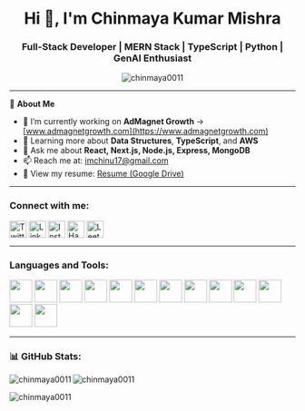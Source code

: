 <h1 align="center">Hi 👋, I'm Chinmaya Kumar Mishra</h1>
<h3 align="center">Full-Stack Developer | MERN Stack | TypeScript | Python | GenAI Enthusiast</h3>

<p align="center">
  <img src="https://komarev.com/ghpvc/?username=chinmaya0011&label=Profile%20views&color=0e75b6&style=flat" alt="chinmaya0011" />
</p>

---

🌟 **About Me**

- 🔭 I’m currently working on **AdMagnet Growth** → [www.admagnetgrowth.com](https://www.admagnetgrowth.com)
- 🌱 Learning more about **Data Structures**, **TypeScript**, and **AWS**
- 💬 Ask me about **React, Next.js, Node.js, Express, MongoDB**
- 📫 Reach me at: [imchinu17@gmail.com](mailto:imchinu17@gmail.com)
- 📄 View my resume: [Resume (Google Drive)](https://drive.google.com/file/d/1dlzwmQKRHTO4RAPCKeG8fvKNKn3Xn6mz/view?usp=sharing)

---

<h3 align="left">Connect with me:</h3>
<p align="left">
  <a href="https://twitter.com/chinmay67358261" target="blank"><img align="center" src="https://cdn-icons-png.flaticon.com/512/733/733579.png" height="30" width="30" alt="Twitter" /></a>
  <a href="https://linkedin.com/in/finasor" target="blank"><img align="center" src="https://cdn-icons-png.flaticon.com/512/174/174857.png" height="30" width="30" alt="LinkedIn" /></a>
  <a href="https://instagram.com/chinmayakumarmishr1" target="blank"><img align="center" src="https://cdn-icons-png.flaticon.com/512/2111/2111463.png" height="30" width="30" alt="Instagram" /></a>
  <a href="https://www.hackerrank.com/chinmaya17" target="blank"><img align="center" src="https://cdn.iconscout.com/icon/free/png-256/free-hackerrank-3628885-3030000.png" height="30" width="30" alt="HackerRank" /></a>
  <a href="https://www.leetcode.com/chinmaya17" target="blank"><img align="center" src="https://upload.wikimedia.org/wikipedia/commons/1/19/LeetCode_logo_black.png" height="30" width="30" alt="LeetCode" /></a>
</p>

---

<h3 align="left">Languages and Tools:</h3>

<p align="left">
  <img src="https://cdn.jsdelivr.net/gh/devicons/devicon/icons/javascript/javascript-original.svg" width="40" height="40"/>
  <img src="https://cdn.jsdelivr.net/gh/devicons/devicon/icons/typescript/typescript-original.svg" width="40" height="40"/>
  <img src="https://cdn.jsdelivr.net/gh/devicons/devicon/icons/react/react-original.svg" width="40" height="40"/>
  <img src="https://cdn.jsdelivr.net/gh/devicons/devicon/icons/nextjs/nextjs-original-wordmark.svg" width="40" height="40"/>
  <img src="https://cdn.jsdelivr.net/gh/devicons/devicon/icons/nodejs/nodejs-original.svg" width="40" height="40"/>
  <img src="https://cdn.jsdelivr.net/gh/devicons/devicon/icons/express/express-original-wordmark.svg" width="40" height="40"/>
  <img src="https://cdn.jsdelivr.net/gh/devicons/devicon/icons/mongodb/mongodb-original.svg" width="40" height="40"/>
  <img src="https://cdn.jsdelivr.net/gh/devicons/devicon/icons/python/python-original.svg" width="40" height="40"/>
  <img src="https://cdn.jsdelivr.net/gh/devicons/devicon/icons/git/git-original.svg" width="40" height="40"/>
  <img src="https://cdn.jsdelivr.net/gh/devicons/devicon/icons/github/github-original.svg" width="40" height="40"/>
  <img src="https://cdn.jsdelivr.net/gh/devicons/devicon/icons/html5/html5-original.svg" width="40" height="40"/>
  <img src="https://cdn.jsdelivr.net/gh/devicons/devicon/icons/css3/css3-original.svg" width="40" height="40"/>
  <img src="https://cdn.jsdelivr.net/gh/devicons/devicon/icons/tailwindcss/tailwindcss-plain.svg" width="40" height="40"/>
</p>

---

<h3 align="left">📊 GitHub Stats:</h3>

<p><img align="left" src="https://github-readme-stats.vercel.app/api/top-langs?username=chinmaya0011&show_icons=true&locale=en&layout=compact" alt="chinmaya0011" /></p>

<p><img align="center" src="https://github-readme-streak-stats.herokuapp.com/?user=chinmaya0011&" alt="chinmaya0011" /></p>
<p><img align="center" src="https://github-readme-stats.vercel.app/api?username=chinmaya0011&show_icons=true&locale=en" alt="chinmaya0011" /></p>
